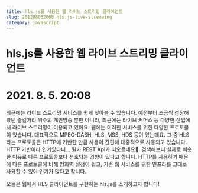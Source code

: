 ```yaml
---
title: hls.js를 사용한 웹 라이브 스트리밍 클라이언트
slug: 201208052008 hls.js-live-stremaing
category: javascript
---
```


# hls.js를 사용한 웹 라이브 스트리밍 클라이언트

# 2021. 8. 5. 20:08

최근에는 라이브 스트리밍 서비스를 쉽게 찾아볼 수 있습니다. 예전부터 조금씩 성장해왔던 즐길거리 위주의 개인방송 뿐만 아니라, 최근에는 라이브 커머스 등 다양한 산업에서 라이브 스트리밍이 이용되고 있어요. 웹에는 이러한 서비스를 위한 다양한 프로토콜이 있습니다. 대표적으로 MPEG-DASH, HLS, MSS, HDS 등이 있는데요. 그 중 HLS 라는 프로토콜은 HTTP에 기반한 만큼 사용이 간편해 대중적으로 사용되고 있습니다. HTTP 기반이라 인기있다니... 뭔가 REST Api가 떠오르네요🙂. 검색해보니 실제로 비슷한 이유로 다른 프로토콜보다 선호되는 경향이 있다고 합니다. HTTP를 사용하기 때문에 다른 프로토콜에 비해 방화벽 설정이 쉽고, 기존 웹 서비스를 위한 인프라를 그대로 사용할 수 있어 인기가 많다고 합니다.

오늘은 웹에서 HLS 클라이언트를 구현하는 hls.js를 소개하고자 합니다!
